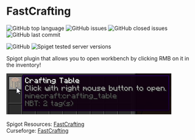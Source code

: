 # FastCrafting
![GitHub top language](https://img.shields.io/github/languages/top/thechillipl/fastcrafting?style=for-the-badge)
![GitHub issues](https://img.shields.io/github/issues-raw/thechillipl/fastcrafting?style=for-the-badge)
![GitHub closed issues](https://img.shields.io/github/issues-closed-raw/thechillipl/fastcrafting?style=for-the-badge)
![GitHub last commit](https://img.shields.io/github/last-commit/thechillipl/fastcrafting?style=for-the-badge)

![GitHub](https://img.shields.io/github/license/thechillipl/fastcrafting?style=for-the-badge)
![Spiget tested server versions](https://img.shields.io/spiget/tested-versions/81283?label=tested%20on%20mc&style=for-the-badge)

Spigot plugin that allows you to open workbench by clicking RMB on it in the inventory!

![Screenshot](screenshot.png)

Spigot Resources: [FastCrafting](https://www.spigotmc.org/resources/fastcrafting.81283/)  
Curseforge: [FastCrafting](https://www.curseforge.com/minecraft/bukkit-plugins/fastcrafting)
